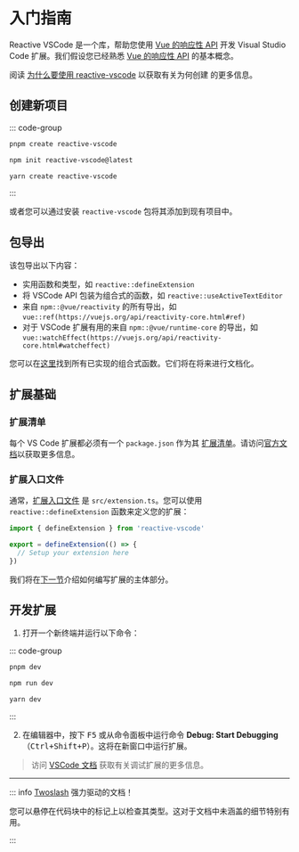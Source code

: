 # 入门指南

Reactive VSCode 是一个库，帮助您使用 [Vue 的响应性 API](https://vuejs.org/api/reactivity-core.html) 开发 Visual Studio Code 扩展。我们假设您已经熟悉 [Vue 的响应性 API](https://vuejs.org/guide/essentials/reactivity-fundamentals.html) 的基本概念。

阅读 [为什么要使用 reactive-vscode](./why.md) 以获取有关为何创建 <ReactiveVscode /> 的更多信息。

## 创建新项目

::: code-group

```bash [pnpm]
pnpm create reactive-vscode
```

```bash [npm]
npm init reactive-vscode@latest
```

```bash [yarn]
yarn create reactive-vscode
```

:::

或者您可以通过安装 `reactive-vscode` 包将其添加到现有项目中。

## 包导出

该包导出以下内容：

- 实用函数和类型，如 `reactive::defineExtension`
- 将 VSCode API 包装为组合式的函数，如 `reactive::useActiveTextEditor`
- 来自 `npm::@vue/reactivity` 的所有导出，如 `vue::ref(https://vuejs.org/api/reactivity-core.html#ref)`
- 对于 VSCode 扩展有用的来自 `npm::@vue/runtime-core` 的导出，如 `vue::watchEffect(https://vuejs.org/api/reactivity-core.html#watcheffect)`

您可以在[这里](../functions/index.md)找到所有已实现的组合式函数。它们将在将来进行文档化。

## 扩展基础

### 扩展清单 <NonProprietary />

每个 VS Code 扩展都必须有一个 `package.json` 作为其 [扩展清单](https://code.visualstudio.com/api/get-started/extension-anatomy#extension-manifest)。请访问[官方文档](https://code.visualstudio.com/api/get-started/extension-anatomy#extension-manifest)以获取更多信息。

### 扩展入口文件

通常，[扩展入口文件](https://code.visualstudio.com/api/get-started/extension-anatomy#extension-entry-file) 是 `src/extension.ts`。您可以使用 `reactive::defineExtension` 函数来定义您的扩展：

```ts
import { defineExtension } from 'reactive-vscode'

export = defineExtension(() => {
  // Setup your extension here
})
```

我们将在[下一节](./extension.md)介绍如何编写扩展的主体部分。

## 开发扩展

1. 打开一个新终端并运行以下命令：

::: code-group

```bash [pnpm]
pnpm dev
```

```bash [npm]
npm run dev
```

```bash [yarn]
yarn dev
```

:::

2. <NonProprietary /> 在编辑器中，按下 <kbd>F5</kbd> 或从命令面板中运行命令 **Debug: Start Debugging**（<kbd>Ctrl+Shift+P</kbd>）。这将在新窗口中运行扩展。

> 访问 [VSCode 文档](https://code.visualstudio.com/api/get-started/your-first-extension#debugging-the-extension) 获取有关调试扩展的更多信息。

<div h-4 />

---

::: info [Twoslash](https://twoslash.netlify.app/) 强力驱动的文档！

您可以悬停在代码块中的标记上以检查其类型。这对于文档中未涵盖的细节特别有用。

:::
